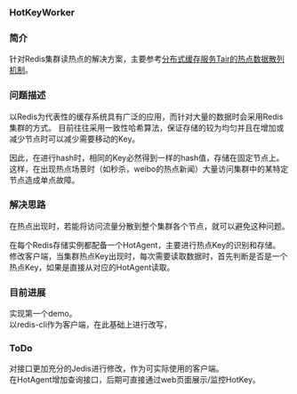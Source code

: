 ### HotKeyWorker
### 简介
针对Redis集群读热点的解决方案，主要参考[分布式缓存服务Tair的热点数据散列机制](http://jm.taobao.org/2017/12/26/2017122603/)。  

### 问题描述
以Redis为代表性的缓存系统具有广泛的应用，而针对大量的数据时会采用Redis集群的方式。
目前往往采用一致性哈希算法，保证存储的较为均匀并且在增加或减少节点时可以减少需要移动的Key。

因此，在进行hash时，相同的Key必然得到一样的hash值，存储在固定节点上。  
这样，在出现热点场景时（如秒杀，weibo的热点新闻）大量访问集群中的某特定节点造成单点故障。  

### 解决思路

在热点出现时，若能将访问流量分散到整个集群各个节点，就可以避免这种问题。    

在每个Redis存储实例都配备一个HotAgent，主要进行热点Key的识别和存储。
修改客户端，当集群热点Key出现时，每次需要读取数据时，首先判断是否是一个热点Key，如果是直接从对应的HotAgent读取。  
### 目前进展
实现第一个demo。  
以redis-cli作为客户端，在此基础上进行改写，

### ToDo
对接口更加充分的Jedis进行修改，作为可实际使用的客户端。  
在HotAgent增加查询接口，后期可直接通过web页面展示/监控HotKey。  

